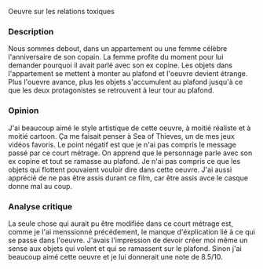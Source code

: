Oeuvre sur les relations toxiques

### Description
Nous sommes debout, dans un appartement ou une femme célèbre l'anniversaire de son copain. La femme profite du moment pour lui demander pourquoi il avait parlé avec son ex copine. Les objets dans l'appartement se mettent à monter au plafond et l'oeuvre devient étrange. Plus l'ouevre avance, plus les objets s'accumulent au plafond jusqu'à ce que les deux protagonistes se retrouvent à leur tour au plafond.

### Opinion
J'ai beaucoup aimé le style artistique de cette oeuvre, à moitié réaliste et à moitié cartoon. Ça me faisait penser à Sea of Thieves, un de mes jeux vidéos favoris. Le point négatif est que je n'ai pas compris le message passé par ce court métrage. On apprend que le personnage parle avec son ex copine et tout se ramasse au plafond. Je n'ai pas compris ce que les objets qui flottent pouvaient vouloir dire dans cette oeuvre. J'ai aussi apprécié de ne pas être assis durant ce film, car être assis avce le casque donne mal au coup.

### Analyse critique
La seule chose qui aurait pu être modifiée dans ce court métrage est, comme je l'ai menssionné précédement, le manque d'éxplication lié à ce qui se passe dans l'oeuvre. J'avais l'impression de devoir créer moi même un sense aux objets qui volent et qui se ramassent sur le plafond. Sinon j'ai beaucoup aimé cette oeuvre et je lui donnerait une note de 8.5/10.
